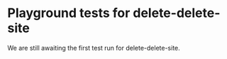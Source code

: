 # Playground tests for delete-delete-site
We are still awaiting the first test run for delete-delete-site.
